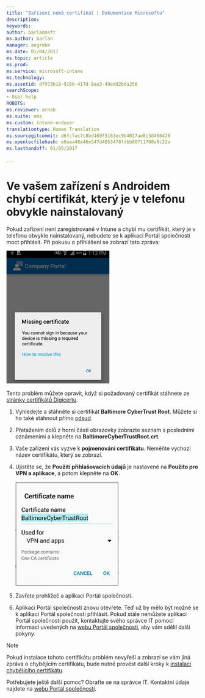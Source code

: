 ```yaml
---
title: "Zařízení nemá certifikát | Dokumentace Microsoftu"
description: 
keywords: 
author: barlanmsft
ms.author: barlan
manager: angrobe
ms.date: 01/04/2017
ms.topic: article
ms.prod: 
ms.service: microsoft-intune
ms.technology: 
ms.assetid: df973b18-9166-417d-8aa3-49edd2bda256
searchScope:
- User help
ROBOTS: 
ms.reviewer: arnab
ms.suite: ems
ms.custom: intune-enduser
translationtype: Human Translation
ms.sourcegitcommit: d6fcfac7c8bd469f5163ec9b4017ae8c3d486428
ms.openlocfilehash: e0aaa48e46e547d4853478fdbb80711700a9c22a
ms.lasthandoff: 01/05/2017

---
```


# <a name="your-android-device-is-missing-a-certificate-that-usually-comes-installed-on-your-phone"></a>Ve vašem zařízení s Androidem chybí certifikát, který je v telefonu obvykle nainstalovaný

Pokud zařízení není zaregistrované v Intune a chybí mu certifikát, který je v telefonu obvykle nainstalovaný, nebudete se k aplikaci Portál společnosti moct přihlásit. Při pokusu o přihlášení se zobrazí tato zpráva:

![screenshot-error-message-about-missing-certificate](./media/andr-cert_install-1-cert_missing.png)

Tento problém můžete opravit, když si požadovaný certifikát stáhnete ze [stránky certifikátů Digicertu](https://www.digicert.com/digicert-root-certificates.htm).

1. Vyhledejte a stáhněte si certifikát __Baltimore CyberTrust Root__. Můžete si ho také stáhnout přímo [odsud](https://www.digicert.com/CACerts/BaltimoreCyberTrustRoot.crt).

2. Přetažením dolů z horní části obrazovky zobrazte seznam s posledními oznámeními a klepněte na **BaltimoreCyberTrustRoot.crt**.

3. Vaše zařízení vás vyzve k **pojmenování certifikátu**. Neměňte výchozí název certifikátu, který se zobrazí.

4. Ujistěte se, že **Použití přihlašovacích údajů** je nastavené na **Použito pro VPN a aplikace**, a potom klepněte na **OK**.

    ![screenshot-certificate-name-dialog-showing-baltimore-certificate-name](./media/andr-cert_install-2-add_cert_name.png)

5. Zavřete prohlížeč a aplikaci Portál společnosti.

6. Aplikaci Portál společnosti znovu otevřete. Teď už by mělo být možné se k aplikaci Portál společnosti přihlásit. Pokud stále nemůžete aplikaci Portál společnosti použít, kontaktujte svého správce IT pomocí informací uvedených na [webu Portál společnosti](http://portal.manage.microsoft.com), aby vám sdělil další pokyny.

>[!NOTE]
> Pokud instalace tohoto certifikátu problém nevyřeší a zobrazí se vám jiná zpráva o chybějícím certifikátu, bude nutné provést další kroky k [instalaci chybějícího certifikátu](your-device-is-missing-an-IT-required-certificate-android.md).

Potřebujete ještě další pomoc? Obraťte se na správce IT. Kontaktní údaje najdete na [webu Portál společnosti](http://portal.manage.microsoft.com).

